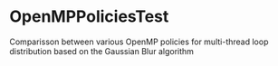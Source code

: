 # OpenMPPoliciesTest
Comparisson between various OpenMP policies for multi-thread loop distribution based on the Gaussian Blur algorithm
